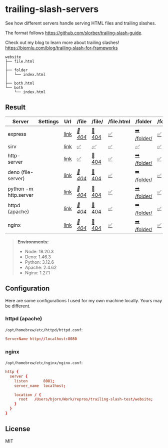 # trailing-slash-servers

See how different servers handle serving HTML files and trailing slashes.

The format follows https://github.com/slorber/trailing-slash-guide.

Check out my blog to learn more about trailing slashes! https://bjornlu.com/blog/trailing-slash-for-frameworks

```
website
├── file.html
│
├── folder
│   └── index.html
│
├── both.html
└── both
    └── index.html
```

## Result

| Server                | Settings | Url                           | /file                                  | /file/                                | /file.html                            | /folder                                     | /folder/                            | /folder/index.html                            | /both                                     | /both/                              | /both.html                            | /both/index.html                            |
| --------------------- | -------- | ----------------------------- | -------------------------------------- | ------------------------------------- | ------------------------------------- | ------------------------------------------- | ----------------------------------- | --------------------------------------------- | ----------------------------------------- | ----------------------------------- | ------------------------------------- | ------------------------------------------- |
| express               |          | [link](http://localhost:3001) | _[💢 404](http://localhost:3001/file)_ | [💢 404](http://localhost:3001/file/) | [✅](http://localhost:3001/file.html) | [➡️ /folder/](http://localhost:3001/folder) | [✅](http://localhost:3001/folder/) | [✅](http://localhost:3001/folder/index.html) | _[➡️ /both/](http://localhost:3001/both)_ | [✅](http://localhost:3001/both/)   | [✅](http://localhost:3001/both.html) | [✅](http://localhost:3001/both/index.html) |
| sirv                  |          | [link](http://localhost:3002) | [✅](http://localhost:3002/file)       | _[✅](http://localhost:3002/file/)_   | [✅](http://localhost:3002/file.html) | _[✅](http://localhost:3002/folder)_        | [✅](http://localhost:3002/folder/) | [✅](http://localhost:3002/folder/index.html) | [✅](http://localhost:3002/both)          | _[✅](http://localhost:3002/both/)_ | [✅](http://localhost:3002/both.html) | [✅](http://localhost:3002/both/index.html) |
| http-server           |          | [link](http://localhost:3003) | [✅](http://localhost:3003/file)       | [💢 404](http://localhost:3003/file/) | [✅](http://localhost:3003/file.html) | [➡️ /folder/](http://localhost:3003/folder) | [✅](http://localhost:3003/folder/) | [✅](http://localhost:3003/folder/index.html) | _[✅](http://localhost:3003/both)_        | [✅](http://localhost:3003/both/)   | [✅](http://localhost:3003/both.html) | [✅](http://localhost:3003/both/index.html) |
| deno (file-server)    |          | [link](http://localhost:3004) | _[💢 404](http://localhost:3004/file)_ | [💢 404](http://localhost:3004/file/) | [✅](http://localhost:3004/file.html) | [➡️ /folder/](http://localhost:3004/folder) | [✅](http://localhost:3004/folder/) | [✅](http://localhost:3004/folder/index.html) | _[✅](http://localhost:3004/both)_        | [✅](http://localhost:3004/both/)   | [✅](http://localhost:3004/both.html) | [✅](http://localhost:3004/both/index.html) |
| python -m http.server |          | [link](http://localhost:3005) | _[💢 404](http://localhost:3005/file)_ | [💢 404](http://localhost:3005/file/) | [✅](http://localhost:3005/file.html) | [➡️ /folder/](http://localhost:3005/folder) | [✅](http://localhost:3005/folder/) | [✅](http://localhost:3005/folder/index.html) | _[➡️ /both/](http://localhost:3005/both)_ | [✅](http://localhost:3005/both/)   | [✅](http://localhost:3005/both.html) | [✅](http://localhost:3005/both/index.html) |
| httpd (apache)        |          | [link](http://localhost:8080) | _[💢 404](http://localhost:8080/file)_ | [💢 404](http://localhost:8080/file/) | [✅](http://localhost:8080/file.html) | [➡️ /folder/](http://localhost:8080/folder) | [✅](http://localhost:8080/folder/) | [✅](http://localhost:8080/folder/index.html) | _[➡️ /both/](http://localhost:8080/both)_ | [✅](http://localhost:8080/both/)   | [✅](http://localhost:8080/both.html) | [✅](http://localhost:8080/both/index.html) |
| nginx                 |          | [link](http://localhost:8081) | _[💢 404](http://localhost:8081/file)_ | [💢 404](http://localhost:8081/file/) | [✅](http://localhost:8081/file.html) | [➡️ /folder/](http://localhost:8081/folder) | [✅](http://localhost:8081/folder/) | [✅](http://localhost:8081/folder/index.html) | _[➡️ /both/](http://localhost:8081/both)_ | [✅](http://localhost:8081/both/)   | [✅](http://localhost:8081/both.html) | [✅](http://localhost:8081/both/index.html) |

> **Environments:**
>
> - Node: 18.20.3
> - Deno: 1.46.3
> - Python: 3.12.6
> - Apache: 2.4.62
> - Nginx: 1.27.1

## Configuration

Here are some configurations I used for my own machine locally. Yours may be different.

### httpd (apache)

`/opt/homebrew/etc/httpd/httpd.conf`:

```conf
ServerName http://localhost:8080
```

### nginx

`/opt/homebrew/etc/nginx/nginx.conf`:

```conf
http {
  server {
    listen       8081;
    server_name  localhost;

    location / {
      root   /Users/bjorn/Work/repros/trailing-slash-test/website;
    }
  }
}
```

## License

MIT

